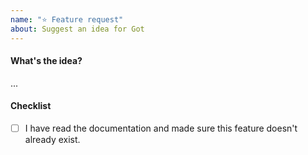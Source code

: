```yaml
---
name: "⭐ Feature request"
about: Suggest an idea for Got
---
```


#### What's the idea?

...

<!-- Include a usage example of the feature. If the feature is currently possible with a workaround, include that too. -->

#### Checklist

- [ ] I have read the documentation and made sure this feature doesn't already exist.
